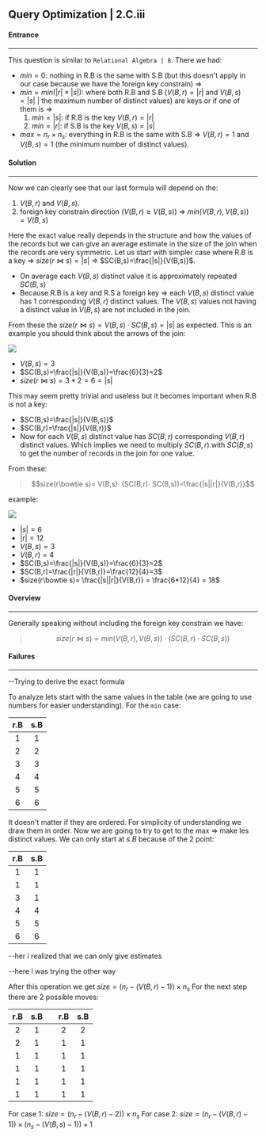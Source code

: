 ## Query Optimization | 2.C.iii

#### Entrance
---

This question is similar to `Relational Algebra | 8`. There we had:
- $min = 0$: nothing in R.B is the same with S.B (but this doesn't apply in our case because we have the foreign key constrain) => 
- $min = min(|r| \times |s|)$: where both R.B and S.B ($V(B,r)=|r|$ and $V(B,s)=|s|$ | the maximum number of distinct values) are keys or if one of them is =>
	1. $min = |s|$: if R.B is the key $V(B,r)=|r|$
	2. $min = |r|$: if S.B is the key $V(B,s)=|s|$
- $max = n_r \times n_s$: everything in R.B is the same with S.B => $V(B,r)=1$ and $V(B,s)=1$ (the minimum number of distinct values).

#### Solution
---
Now we can clearly see that our last formula will depend on the:
1. $V(B,r)$ and $V(B,s)$.
2. foreign key constrain direction ($V(B,r)\geq V(B,s)$) => $min(V(B,r),V(B,s))=V(B,s)$ 

Here the exact value really depends in the structure and how the values of the records but we can give an average estimate in the size of the join when the records are very symmetric. Let us start with simpler case where R.B is a key => $size(r\bowtie s)=|s|$ => $SC(B,s)=\frac{|s|}{V(B,s)}$. 
- On average each $V(B,s)$ distinct value it is approximately repeated $SC(B,s)$
- Because R.B is a key and R.S a foreign key => each $V(B,s)$ distinct value has 1 corresponding $V(B,r)$ distinct values. The $V(B,s)$ values not having a distinct value in $V(B,s)$ are not included in the join.

From these the $size(r\bowtie s)= V(B,s)⋅ SC(B,s)=|s|$ as expected.
This is an example you should think about the arrows of the join:

![](Pasted%20image%2020231113003638.png)

- $V(B,s) = 3$
- $SC(B,s)=\frac{|s|}{V(B,s)}=\frac{6}{3}=2$
- $size(r\bowtie s)= 3*2 = 6 =|s|$

This may seem pretty trivial and useless but it becomes important when R.B is not a key:
- $SC(B,s)=\frac{|s|}{V(B,s)}$
- $SC(B,r)=\frac{|s|}{V(B,r)}$
- Now for each $V(B,s)$ distinct value has $SC(B,r)$ corresponding $V(B,r)$ distinct values. Which implies we need to multiply $SC(B,r)$ with $SC(B,s)$ to get the number of records in the join for one value.

From these:
> $$size(r\bowtie s)= V(B,s)⋅ (SC(B,r)⋅ SC(B,s))=\frac{|s||r|}{V(B,r)}$$

example:

![](Pasted%20image%2020231113004945.png)

- $|s|=6$
- $|r|=12$
- $V(B,s) = 3$
- $V(B,r) = 4$
- $SC(B,s)=\frac{|s|}{V(B,s)}=\frac{6}{3}=2$
- $SC(B,r)=\frac{|r|}{V(B,r)}=\frac{12}{4}=3$
- $size(r\bowtie s)= \frac{|s||r|}{V(B,r)} = \frac{6*12}{4} = 18$


#### Overview 
---

Generally speaking without including the foreign key constrain we have:

> $$size(r\bowtie s)= min(V(B,r),V(B,s))⋅ (SC(B,r)⋅ SC(B,s))$$



#### Failures

---
--Trying to derive the exact formula

To analyze lets start with the same values in the table (we are going to use numbers for easier understanding). For the `min` case: 

|r.B|s.B|
|:---:|:---:|
|1|1|
|2|2|
|3|3|
|4|4|
|5|5|
|6|6|

It doesn't matter if they are ordered. For simplicity of understanding we draw them in order.
Now we are going to try to get to the max => make les distinct values. We can only start at $s.B$ because of the 2 point:

|r.B|s.B|
|:---:|:---:|
|1|1|
|1|1|
|3|1|
|4|4|
|5|5|
|6|6|

--her i realized that we can only give estimates 


--here i was trying the other way

After this operation we get $size = (n_r-(V(B,r)-1))\times n_s$
For the next step there are 2 possible moves:

|r.B|s.B|   |r.B|s.B|
|:---:|:---:|---|:---:|:---:|
|2|1|   |2|2|
|2|1|   |1|1|
|1|1|   |1|1|
|1|1|   |1|1|
|1|1|   |1|1|
|1|1|   |1|1|

For case 1:  $size = (n_r-(V(B,r)-2))\times n_s$
For case 2:  $size = (n_r-(V(B,r)-1))\times (n_s-(V(B,s)-1))+1$
